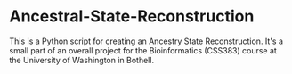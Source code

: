 # Ancestral-State-Reconstruction
This is a Python script for creating an Ancestry State Reconstruction. It's a small part of an overall project for the Bioinformatics (CSS383) course at the University of Washington in Bothell.
